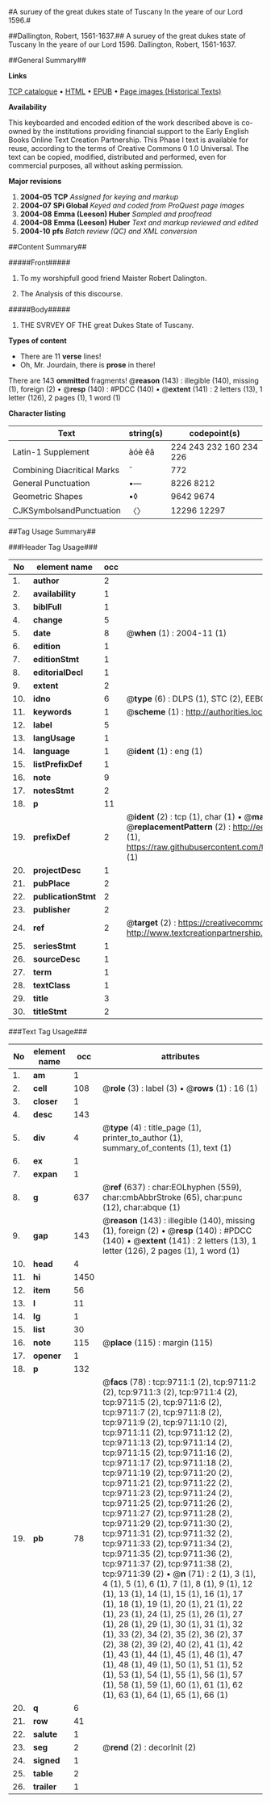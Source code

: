 #A suruey of the great dukes state of Tuscany In the yeare of our Lord 1596.#

##Dallington, Robert, 1561-1637.##
A suruey of the great dukes state of Tuscany In the yeare of our Lord 1596.
Dallington, Robert, 1561-1637.

##General Summary##

**Links**

[TCP catalogue](http://www.ota.ox.ac.uk/tcp/)  • 
[HTML](http://tei.it.ox.ac.uk/tcp/Texts-HTML/free/A19/A19774.html)  • 
[EPUB](http://tei.it.ox.ac.uk/tcp/Texts-EPUB/free/A19/A19774.epub) • 
[Page images (Historical Texts)](https://data.historicaltexts.jisc.ac.uk/view?pubId=eebo-99844863e&pageId=eebo-99844863e-9711-1)

**Availability**

This keyboarded and encoded edition of the
	       work described above is co-owned by the institutions
	       providing financial support to the Early English Books
	       Online Text Creation Partnership. This Phase I text is
	       available for reuse, according to the terms of Creative
	       Commons 0 1.0 Universal. The text can be copied,
	       modified, distributed and performed, even for
	       commercial purposes, all without asking permission.

**Major revisions**

1. __2004-05__ __TCP__ *Assigned for keying and markup*
1. __2004-07__ __SPi Global__ *Keyed and coded from ProQuest page images*
1. __2004-08__ __Emma (Leeson) Huber__ *Sampled and proofread*
1. __2004-08__ __Emma (Leeson) Huber__ *Text and markup reviewed and edited*
1. __2004-10__ __pfs__ *Batch review (QC) and XML conversion*

##Content Summary##

#####Front#####

1. To my worshipfull good friend Maister Robert Dalington.

1. The Analysis of this discourse.

#####Body#####

1. THE SVRVEY OF THE great Dukes State of Tuscany.

**Types of content**

  * There are 11 **verse** lines!
  * Oh, Mr. Jourdain, there is **prose** in there!

There are 143 **ommitted** fragments! 
 @__reason__ (143) : illegible (140), missing (1), foreign (2)  •  @__resp__ (140) : #PDCC (140)  •  @__extent__ (141) : 2 letters (13), 1 letter (126), 2 pages (1), 1 word (1)

**Character listing**


|Text|string(s)|codepoint(s)|
|---|---|---|
|Latin-1 Supplement|àóè êâ|224 243 232 160 234 226|
|Combining             Diacritical Marks|̄|772|
|General Punctuation|•—|8226 8212|
|Geometric Shapes|▪◊|9642 9674|
|CJKSymbolsandPunctuation|〈〉|12296 12297|

##Tag Usage Summary##

###Header Tag Usage###

|No|element name|occ|attributes|
|---|---|---|---|
|1.|__author__|2||
|2.|__availability__|1||
|3.|__biblFull__|1||
|4.|__change__|5||
|5.|__date__|8| @__when__ (1) : 2004-11 (1)|
|6.|__edition__|1||
|7.|__editionStmt__|1||
|8.|__editorialDecl__|1||
|9.|__extent__|2||
|10.|__idno__|6| @__type__ (6) : DLPS (1), STC (2), EEBO-CITATION (1), PROQUEST (1), VID (1)|
|11.|__keywords__|1| @__scheme__ (1) : http://authorities.loc.gov/ (1)|
|12.|__label__|5||
|13.|__langUsage__|1||
|14.|__language__|1| @__ident__ (1) : eng (1)|
|15.|__listPrefixDef__|1||
|16.|__note__|9||
|17.|__notesStmt__|2||
|18.|__p__|11||
|19.|__prefixDef__|2| @__ident__ (2) : tcp (1), char (1)  •  @__matchPattern__ (2) : ([0-9\-]+):([0-9IVX]+) (1), (.+) (1)  •  @__replacementPattern__ (2) : http://eebo.chadwyck.com/downloadtiff?vid=$1&page=$2 (1), https://raw.githubusercontent.com/textcreationpartnership/Texts/master/tcpchars.xml#$1 (1)|
|20.|__projectDesc__|1||
|21.|__pubPlace__|2||
|22.|__publicationStmt__|2||
|23.|__publisher__|2||
|24.|__ref__|2| @__target__ (2) : https://creativecommons.org/publicdomain/zero/1.0/ (1), http://www.textcreationpartnership.org/docs/. (1)|
|25.|__seriesStmt__|1||
|26.|__sourceDesc__|1||
|27.|__term__|1||
|28.|__textClass__|1||
|29.|__title__|3||
|30.|__titleStmt__|2||


###Text Tag Usage###

|No|element name|occ|attributes|
|---|---|---|---|
|1.|__am__|1||
|2.|__cell__|108| @__role__ (3) : label (3)  •  @__rows__ (1) : 16 (1)|
|3.|__closer__|1||
|4.|__desc__|143||
|5.|__div__|4| @__type__ (4) : title_page (1), printer_to_author (1), summary_of_contents (1), text (1)|
|6.|__ex__|1||
|7.|__expan__|1||
|8.|__g__|637| @__ref__ (637) : char:EOLhyphen (559), char:cmbAbbrStroke (65), char:punc (12), char:abque (1)|
|9.|__gap__|143| @__reason__ (143) : illegible (140), missing (1), foreign (2)  •  @__resp__ (140) : #PDCC (140)  •  @__extent__ (141) : 2 letters (13), 1 letter (126), 2 pages (1), 1 word (1)|
|10.|__head__|4||
|11.|__hi__|1450||
|12.|__item__|56||
|13.|__l__|11||
|14.|__lg__|1||
|15.|__list__|30||
|16.|__note__|115| @__place__ (115) : margin (115)|
|17.|__opener__|1||
|18.|__p__|132||
|19.|__pb__|78| @__facs__ (78) : tcp:9711:1 (2), tcp:9711:2 (2), tcp:9711:3 (2), tcp:9711:4 (2), tcp:9711:5 (2), tcp:9711:6 (2), tcp:9711:7 (2), tcp:9711:8 (2), tcp:9711:9 (2), tcp:9711:10 (2), tcp:9711:11 (2), tcp:9711:12 (2), tcp:9711:13 (2), tcp:9711:14 (2), tcp:9711:15 (2), tcp:9711:16 (2), tcp:9711:17 (2), tcp:9711:18 (2), tcp:9711:19 (2), tcp:9711:20 (2), tcp:9711:21 (2), tcp:9711:22 (2), tcp:9711:23 (2), tcp:9711:24 (2), tcp:9711:25 (2), tcp:9711:26 (2), tcp:9711:27 (2), tcp:9711:28 (2), tcp:9711:29 (2), tcp:9711:30 (2), tcp:9711:31 (2), tcp:9711:32 (2), tcp:9711:33 (2), tcp:9711:34 (2), tcp:9711:35 (2), tcp:9711:36 (2), tcp:9711:37 (2), tcp:9711:38 (2), tcp:9711:39 (2)  •  @__n__ (71) : 2 (1), 3 (1), 4 (1), 5 (1), 6 (1), 7 (1), 8 (1), 9 (1), 12 (1), 13 (1), 14 (1), 15 (1), 16 (1), 17 (1), 18 (1), 19 (1), 20 (1), 21 (1), 22 (1), 23 (1), 24 (1), 25 (1), 26 (1), 27 (1), 28 (1), 29 (1), 30 (1), 31 (1), 32 (1), 33 (2), 34 (2), 35 (2), 36 (2), 37 (2), 38 (2), 39 (2), 40 (2), 41 (1), 42 (1), 43 (1), 44 (1), 45 (1), 46 (1), 47 (1), 48 (1), 49 (1), 50 (1), 51 (1), 52 (1), 53 (1), 54 (1), 55 (1), 56 (1), 57 (1), 58 (1), 59 (1), 60 (1), 61 (1), 62 (1), 63 (1), 64 (1), 65 (1), 66 (1)|
|20.|__q__|6||
|21.|__row__|41||
|22.|__salute__|1||
|23.|__seg__|2| @__rend__ (2) : decorInit (2)|
|24.|__signed__|1||
|25.|__table__|2||
|26.|__trailer__|1||
